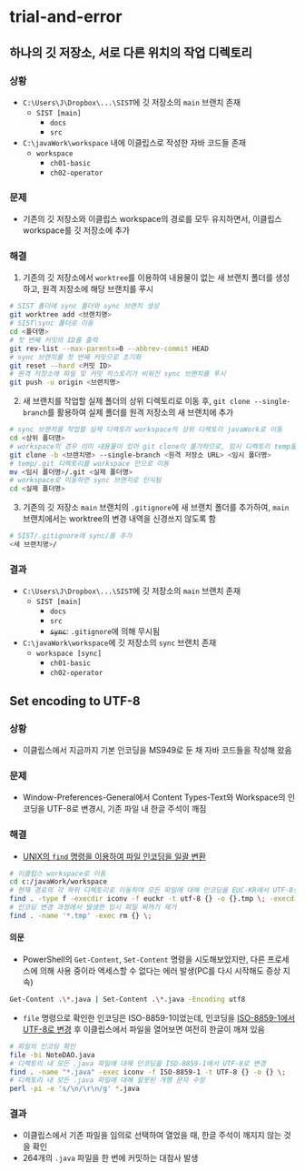 # trial-and-error

## 하나의 깃 저장소, 서로 다른 위치의 작업 디렉토리

### 상황

- `C:\Users\J\Dropbox\...\SIST`에 깃 저장소의 `main` 브랜치 존재
	+ `SIST [main]`
		* `docs`
		* `src`
- `C:\javaWork\workspace` 내에 이클립스로 작성한 자바 코드들 존재
	+ `workspace`
		* `ch01-basic`
		* `ch02-operator`

### 문제

- 기존의 깃 저장소와 이클립스 workspace의 경로를 모두 유지하면서, 이클립스 workspace를 깃 저장소에 추가

### 해결

1. 기존의 깃 저장소에서 `worktree`를 이용하여 내용물이 없는 새 브랜치 폴더를 생성하고, 원격 저장소에 해당 브랜치를 푸시
```sh
# SIST 폴더에 sync 폴더와 sync 브랜치 생성
git worktree add <브랜치명>
# SIST\sync 폴더로 이동
cd <폴더명>
# 첫 번째 커밋의 ID를 출력
git rev-list --max-parents=0 --abbrev-commit HEAD
# sync 브랜치를 첫 번째 커밋으로 초기화
git reset --hard <커밋 ID>
# 원격 저장소에 파일 및 커밋 히스토리가 비워진 sync 브랜치를 푸시
git push -u origin <브랜치명>
```
2. 새 브랜치를 작업할 실제 폴더의 상위 디렉토리로 이동 후, `git clone --single-branch`를 활용하여 실제 폴더를 원격 저장소의 새 브랜치에 추가
```sh
# sync 브랜치를 작업할 실제 디렉토리 workspace의 상위 디렉토리 javaWork로 이동
cd <상위 폴더명>
# workspace의 경우 이미 내용물이 있어 git clone이 불가하므로, 임시 디렉토리 temp를 생성하고 원격 저장소의 sync 브랜치만 clone
git clone -b <브랜치명> --single-branch <원격 저장소 URL> <임시 폴더명>
# temp/.git 디렉토리를 workspace 안으로 이동
mv <임시 폴더명>/.git <실제 폴더명>
# workspace로 이동하면 sync 브랜치로 인식됨
cd <실제 폴더명>
```
3. 기존의 깃 저장소 `main` 브랜치의 `.gitignore`에 새 브랜치 폴더를 추가하여, `main` 브랜치에서는 worktree의 변경 내역을 신경쓰지 않도록 함
```sh
# SIST/.gitignore에 sync/를 추가
<새 브랜치명>/
```

### 결과

- `C:\Users\J\Dropbox\...\SIST`에 깃 저장소의 `main` 브랜치 존재
	+ `SIST [main]`
		* `docs`
		* `src`
		* ~~`sync`~~: `.gitignore`에 의해 무시됨
- `C:\javaWork\workspace`에 깃 저장소의 `sync` 브랜치 존재
	+ `workspace [sync]`
		* `ch01-basic`
		* `ch02-operator`

## Set encoding to UTF-8

### 상황

- 이클립스에서 지금까지 기본 인코딩을 MS949로 둔 채 자바 코드들을 작성해 왔음

### 문제

- Window-Preferences-General에서 Content Types-Text와 Workspace의 인코딩을 UTF-8로 변경시, 기존 파일 내 한글 주석이 깨짐

### 해결

- [UNIX의 `find` 명령을 이용하여 파일 인코딩을 일괄 변환](http://egloos.zum.com/mcchae/v/10938486)
```sh
# 이클립스 workspace로 이동
cd c:/javaWork/workspace
# 현재 경로의 각 하위 디렉토리로 이동하여 모든 파일에 대해 인코딩을 EUC-KR에서 UTF-8로 변경
find . -type f -execdir iconv -f euckr -t utf-8 {} -o {}.tmp \; -execdir mv -f {}.tmp {} \;
# 인코딩 변경 과정에서 발생한 임시 파일 찌꺼기 제거
find . -name '*.tmp' -exec rm {} \;
```

#### 의문

- PowerShell의 `Get-Content`, `Set-Content` 명령을 시도해보았지만, 다른 프로세스에 의해 사용 중이라 액세스할 수 없다는 에러 발생(PC를 다시 시작해도 증상 지속)
```sh
Get-Content .\*.java | Set-Content .\*.java -Encoding utf8
```
- `file` 명령으로 확인한 인코딩은 ISO-8859-1이었는데, 인코딩을 [ISO-8859-1에서 UTF-8로 변경](http://www.coolnix.net/2016/08/파일인코딩-변경법-리눅스에서-일괄변경/) 후 이클립스에서 파일을 열어보면 여전히 한글이 깨져 있음
```sh
# 파일의 인코딩 확인
file -bi NoteDAO.java
# 디렉토리 내 모든 .java 파일에 대해 인코딩을 ISO-8859-1에서 UTF-8로 변경
find . -name "*.java" -exec iconv -f ISO-8859-1 -t UTF-8 {} -o {} \;
# 디렉토리 내 모든 .java 파일에 대해 잘못된 개행 문자 수정
perl -pi -e 's/\n/\r\n/g' *.java
```

### 결과

- 이클립스에서 기존 파일을 임의로 선택하여 열었을 때, 한글 주석이 깨지지 않는 것을 확인
- 264개의 `.java` 파일을 한 번에 커밋하는 대참사 발생